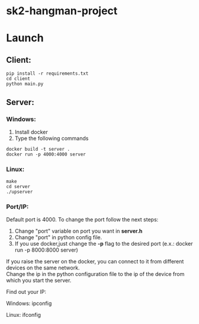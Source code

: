 # sk2-hangman-project

# Launch

## Client:
```shell
pip install -r requirements.txt
cd client
python main.py
```

## Server:

### Windows: 

1. Install docker
2. Type the following commands
```shell
docker build -t server .
docker run -p 4000:4000 server
```


### Linux:
```shell
make
cd server
./upserver
```

### Port/IP:

Default port is 4000. To change the port follow the next steps:

1. Change "port" variable on port you want in <b>server.h</b>
2. Change "port" in python config file. 
3. If you use docker,just change the <b>-p</b> flag to the desired port (e.x.: docker run -p 8000:8000 server)

If you raise the server on the docker, you can connect to it from different devices on the same network.  
Change the ip in the python configuration file to the ip of the device from which you start the server.

Find out your IP:

Windows: ipconfig

Linux: ifconfig
